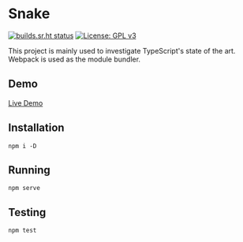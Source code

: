 # Snake

[![builds.sr.ht status](https://builds.sr.ht/~kenokech94/snake.svg)](https://builds.sr.ht/~kenokech94/snake?) 
[![License: GPL v3](https://img.shields.io/badge/License-GPLv3-blue.svg)](https://www.gnu.org/licenses/gpl-3.0)

This project is mainly used to investigate TypeScript's state of the art. Webpack is used as the module bundler.

## Demo

[Live Demo](https://snake.psr42.com)

## Installation

    npm i -D

## Running

    npm serve

## Testing

    npm test
